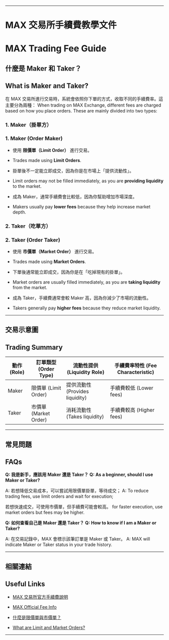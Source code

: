 
---

# MAX 交易所手續費教學文件

# MAX Trading Fee Guide

## 什麼是 Maker 和 Taker？

## What is Maker and Taker?

在 MAX 交易所進行交易時，系統會依照你下單的方式，收取不同的手續費率。這主要分為兩種：
When trading on MAX Exchange, different fees are charged based on how you place orders. These are mainly divided into two types:

### 1. Maker（掛單方）

### 1. Maker (Order Maker)

* 使用 **限價單（Limit Order）** 進行交易。

* Trades made using **Limit Orders**.

* 掛單後不一定能立即成交，因為你是在市場上「提供流動性」。

* Limit orders may not be filled immediately, as you are **providing liquidity** to the market.

* 成為 Maker，通常手續費會比較低，因為你幫助增加市場深度。

* Makers usually pay **lower fees** because they help increase market depth.

### 2. Taker（吃單方）

### 2. Taker (Order Taker)

* 使用 **市價單（Market Order）** 進行交易。

* Trades made using **Market Orders**.

* 下單後通常能立即成交，因為你是在「吃掉現有的掛單」。

* Market orders are usually filled immediately, as you are **taking liquidity** from the market.

* 成為 Taker，手續費通常會較 Maker 高，因為你減少了市場的流動性。

* Takers generally pay **higher fees** because they reduce market liquidity.

---

## 交易示意圖

## Trading Summary

| 動作 (Role) | 訂單類型 (Order Type)  | 流動性提供 (Liquidity Role)     | 手續費率特性 (Fee Characteristic) |
| --------- | ------------------ | -------------------------- | --------------------------- |
| Maker     | 限價單 (Limit Order)  | 提供流動性 (Provides liquidity) | 手續費較低 (Lower fees)          |
| Taker     | 市價單 (Market Order) | 消耗流動性 (Takes liquidity)    | 手續費較高 (Higher fees)         |

---

## 常見問題

## FAQs

**Q: 我是新手，應該用 Maker 還是 Taker？**
**Q: As a beginner, should I use Maker or Taker?**

A: 若想降低交易成本，可以嘗試用限價單掛單，等待成交；
A: To reduce trading fees, use limit orders and wait for execution;

若想快速成交，可使用市價單，但手續費可能會較高。
for faster execution, use market orders but fees may be higher.

**Q: 如何查看自己是 Maker 還是 Taker？**
**Q: How to know if I am a Maker or Taker?**

A: 在交易記錄中，MAX 會標示該筆訂單是 Maker 或 Taker。
A: MAX will indicate Maker or Taker status in your trade history.

---

## 相關連結

## Useful Links

* [MAX 交易所官方手續費說明](https://max.maicoin.com/fee)

* [MAX Official Fee Info](https://max.maicoin.com/fee)

* [什麼是限價單與市價單？](https://max.maicoin.com/learn/order-types)

* [What are Limit and Market Orders?](https://max.maicoin.com/learn/order-types)

---
